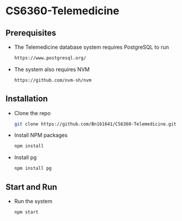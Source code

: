# CS6360-Telemedicine
## Prerequisites
* The Telemedicine database system requires PostgreSQL to run
  ```sh
  https://www.postgresql.org/
  ```
* The system also requires NVM 
  ```sh
  https://github.com/nvm-sh/nvm
  ```
## Installation
* Clone the repo
  ```sh
  git clone https://github.com/Bn161641/CS6360-Telemedicine.git
  ```
* Install NPM packages
  ```sh
  npm install
  ```
* Install pg
  ```sh
  npm install pg
  ```
## Start and Run
* Run the system
  ```sh
  npm start
  ```
